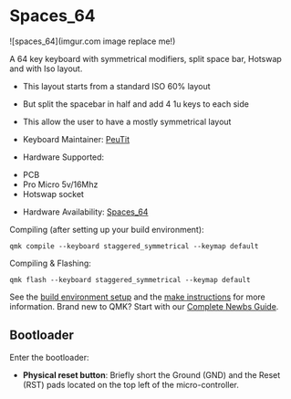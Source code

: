 # Spaces_64

![spaces_64](imgur.com image replace me!)

A 64 key keyboard with symmetrical modifiers, split space bar, Hotswap and with Iso layout.
   * This layout starts from a standard ISO 60% layout
   * But split the spacebar in half and add 4 1u keys to each side
   * This allow the user to have a mostly symmetrical layout

* Keyboard Maintainer: [PeuTit](https://github.com/PeuTit)
* Hardware Supported:
- PCB
- Pro Micro 5v/16Mhz
- Hotswap socket
* Hardware Availability: [Spaces_64](https://github.com/PeuTit/spaces-64)

Compiling (after setting up your build environment):

    qmk compile --keyboard staggered_symmetrical --keymap default

Compiling & Flashing:

    qmk flash --keyboard staggered_symmetrical --keymap default

See the [build environment setup](https://docs.qmk.fm/#/getting_started_build_tools) and the [make instructions](https://docs.qmk.fm/#/getting_started_make_guide) for more information. Brand new to QMK? Start with our [Complete Newbs Guide](https://docs.qmk.fm/#/newbs).

## Bootloader

Enter the bootloader:

* **Physical reset button**: Briefly short the Ground (GND) and the Reset (RST) pads located on the top left of the micro-controller.
